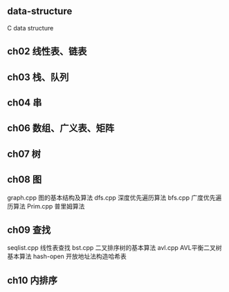 ## data-structure
C data structure
## ch02 线性表、链表
## ch03 栈、队列
## ch04 串
## ch06 数组、广义表、矩阵
## ch07 树
## ch08 图
  graph.cpp 图的基本结构及算法
  dfs.cpp 深度优先遍历算法
  bfs.cpp 广度优先遍历算法
  Prim.cpp 普里姆算法
## ch09 查找
  seqlist.cpp  线性表查找
  bst.cpp 二叉排序树的基本算法
  avl.cpp AVL平衡二叉树基本算法
  hash-open  开放地址法构造哈希表

## ch10 内排序
